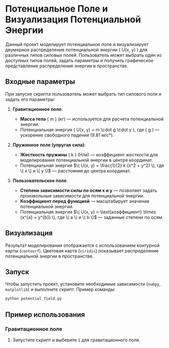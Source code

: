 # Потенциальное Поле и Визуализация Потенциальной Энергии

Данный проект моделирует потенциальное поле и визуализирует двумерное распределение потенциальной энергии \( U(x, y) \) для различных типов силовых полей. Пользователь может выбрать один из доступных типов полей, задать параметры и получить графическое представление распределения энергии в пространстве.

## Входные параметры
При запуске скрипта пользователь может выбрать тип силового поля и задать его параметры:

1. **Гравитационное поле**:
   - **Масса тела** \( m \) (кг) — используется для расчета потенциальной энергии.
   - Потенциальная энергия \( U(x, y) = m \cdot g \cdot y \), где \( g \) — ускорение свободного падения (9.81 м/с²).
   
2. **Пружинное поле (упругая сила)**:
   - **Жесткость пружины** \( k \) (Н/м) — коэффициент жесткости для моделирования потенциальной энергии в центре координат.
   - Потенциальная энергия $\( U(x, y) = \frac{1}{2} k (x^2 + y^2) \), где \( x \) и \( y \)$ — расстояние до центра координат.

3. **Пользовательское поле**:
   - **Степени зависимости силы по осям x и y** — позволяет задать произвольные зависимости для потенциальной энергии.
   - **Коэффициент перед функцией** — масштабирует значение потенциальной энергии.
   - Потенциальная энергия $\( U(x, y) = \text{коэффициент} \times (x^{a} + y^{b}) \), где \( a \) и \( b \)$ — заданные степени по осям.

## Визуализация
Результат моделирования отображается с использованием контурной карты (`contourf`). Цветовая карта (`viridis`) показывает распределение потенциальной энергии в пространстве.

## Запуск
Чтобы запустить проект, установите необходимые зависимости (`numpy`, `matplotlib`) и выполните скрипт. Пример команды:

```bash
python potential_field.py
```

## Пример использования
### Гравитационное поле
1. Запустите скрипт и выберите ```1``` для гравитационного поля.
